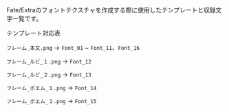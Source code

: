 Fate/Extraのフォントテクスチャを作成する際に使用したテンプレートと収録文字一覧です。


テンプレート対応表

`フレーム_本文.png` → `Font_01` ~ `Font_11`、`Font_16`

`フレーム_ルビ_１.png` → `Font_12`

`フレーム_ルビ_２.png` → `Font_13`

`フレーム_ポエム_１.png` → `Font_14`

`フレーム_ポエム_２.png` → `Font_15`
